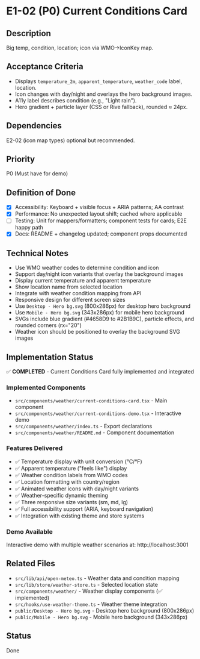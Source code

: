 # E1-02 (P0) Current Conditions Card

## Description
Big temp, condition, location; icon via WMO→IconKey map.

## Acceptance Criteria

* Displays `temperature_2m`, `apparent_temperature`, `weather_code` label, location.
* Icon changes with day/night and overlays the hero background images.
* A11y label describes condition (e.g., "Light rain").
* Hero gradient + particle layer (CSS or Rive fallback), rounded ≈ 24px.


## Dependencies
E2-02 (icon map types) optional but recommended.

## Priority
P0 (Must have for demo)

## Definition of Done
- [x] Accessibility: Keyboard + visible focus + ARIA patterns; AA contrast
- [x] Performance: No unexpected layout shift; cached where applicable
- [ ] Testing: Unit for mappers/formatters; component tests for cards; E2E happy path
- [x] Docs: README + changelog updated; component props documented

## Technical Notes
- Use WMO weather codes to determine condition and icon
- Support day/night icon variants that overlay the background images
- Display current temperature and apparent temperature
- Show location name from selected location
- Integrate with weather condition mapping from API
- Responsive design for different screen sizes
- Use `Desktop - Hero bg.svg` (800x286px) for desktop hero background
- Use `Mobile - Hero bg.svg` (343x286px) for mobile hero background
- SVGs include blue gradient (#4658D9 to #2B1B9C), particle effects, and rounded corners (rx="20")
- Weather icon should be positioned to overlay the background SVG images

## Implementation Status
✅ **COMPLETED** - Current Conditions Card fully implemented and integrated

### Implemented Components
- `src/components/weather/current-conditions-card.tsx` - Main component
- `src/components/weather/current-conditions-demo.tsx` - Interactive demo
- `src/components/weather/index.ts` - Export declarations
- `src/components/weather/README.md` - Component documentation

### Features Delivered
- ✅ Temperature display with unit conversion (°C/°F)
- ✅ Apparent temperature ("feels like") display
- ✅ Weather condition labels from WMO codes
- ✅ Location formatting with country/region
- ✅ Animated weather icons with day/night variants
- ✅ Weather-specific dynamic theming
- ✅ Three responsive size variants (sm, md, lg)
- ✅ Full accessibility support (ARIA, keyboard navigation)
- ✅ Integration with existing theme and store systems

### Demo Available
Interactive demo with multiple weather scenarios at: http://localhost:3001

## Related Files
- `src/lib/api/open-meteo.ts` - Weather data and condition mapping
- `src/lib/store/weather-store.ts` - Selected location state
- `src/components/weather/` - Weather display components (✅ implemented)
- `src/hooks/use-weather-theme.ts` - Weather theme integration
- `public/Desktop - Hero bg.svg` - Desktop hero background (800x286px)
- `public/Mobile - Hero bg.svg` - Mobile hero background (343x286px)

## Status
Done